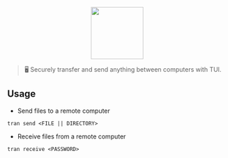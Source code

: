 <p align="center">
  <img src="https://raw.githubusercontent.com/abdfnx/tran/main/.github/assets/logo.svg" height="120px" />
</p>

> 🖥️ Securely transfer and send anything between computers with TUI.

## Usage

* Send files to a remote computer

```
tran send <FILE || DIRECTORY>
```

* Receive files from a remote computer

```
tran receive <PASSWORD>
```
